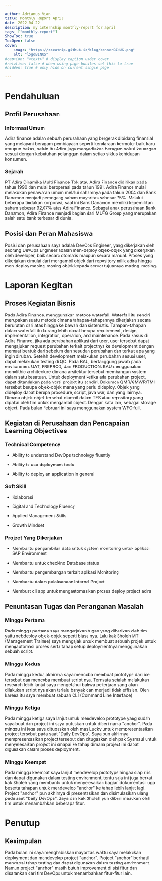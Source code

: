 ```yaml
---

author: Adrianus Vian
title: Monthly Report April
date: 2022-04-22
description: my internship monthly-report for april
tags: ["monthly-report"]
ShowToc: true
TocOpen: false
cover:
    image: "https://cocatrip.github.io/blog/bannerBINUS.png"
    alt: "logoBINUS"
#caption: "<text>" # display caption under cover
#relative: false # when using page bundles set this to true
#hidden: true # only hide on current single page

---
```


# Pendahuluan

## Profil Perusahaan

### Informasi Umum

Adira finance adalah sebuah perusahaan yang bergerak dibidang finansial
yang melayani beragam pembiayaan seperti kendaraan bermotor baik baru
ataupun bekas, selain itu Adira juga menyediakan beragam solusi keuangan
sesuai dengan kebutuhan pelanggan dalam setiap siklus kehidupan
konsumen.

### Sejarah

PT Adira Dinamika Multi Finance Tbk atau Adira Finance didirikan pada
tahun 1990 dan mulai beroperasi pada tahun 1991. Adira Finance mulai
melakukan penawaran umum melalui sahamnya pada tahun 2004 dan Bank
Danamon menjadi pemegang saham mayoritas sebesar 75%. Melalui beberapa
tindakan korporasi, saat ini Bank Danamon memiliki kepemilikan saham
sebesar 92,07% atas Adira Finance. Sebagai anak perusahaan Bank Danamon,
Adira Finance menjadi bagian dari MUFG Group yang merupakan salah satu
bank terbesar di dunia.

## Posisi dan Peran Mahasiswa

Posisi dan perusahaan saya adalah DevOps Engineer, yang dikerjakan oleh
seorang DevOps Engineer adalah men-deploy objek-objek yang dikerjakan
oleh developer, baik secara otomatis maupun secara manual. Proses yang
dikerjakan dimulai dari mengambil objek dari repository milik adira
hingga men-deploy masing-masing objek kepada server tujuannya
masing-masing.

# Laporan Kegitan

## Proses Kegiatan Bisnis

Pada Adira Finance, menggunakan metode waterfall. Waterfall itu sendiri
merupakan suatu metode dimana tahapan-tahapannya dikerjakan secara
berurutan dari atas hingga ke bawah dan sistematis. Tahapan-tahapan
dalam waterfall itu kurang lebih dapat berupa requirement, design,
implementation, integration, operation, and maintenance. Pada kasus di
Adira Finance, jika ada perubahan aplikasi dari user, user tersebut
dapat mengajukan request perubahan terkait projectnya ke development
dengan memuat bentuk dari sebelum dan sesudah perubahan dan terkait apa
yang ingin dirubah. Setelah development melakukan perubahan sesuai user,
dapat melakukan testing di QC. Pada BAU, bertanggung jawab pada
environment UAT, PREPROD, dan PRODUCTION. BAU menggunakan monolithic
architecture dimana arsitektur tersebut membangun system dalam satu
kesatuan. Untuk deployment ketika ada perubahan project, dapat
ditandakan pada versi project itu sendiri. Dokumen QMR/QMWR/TMI tersebut
berupa objek-objek mana yang perlu dideploy. Objek yang dideploy dapat
berupa procedure, script, java war, dan yang lainnya. Dimana objek-objek
tersebut diambil dalam TFS atau repository yang dipakai oleh tim untuk
mengambil object. Dengan kata lain, sebagai storage object. Pada bulan
Februari ini saya menggunakan system WFO full.

## Kegiatan di Perusahaan dan Pencapaian Learning Objectives

### Technical Competency

-   Ability to understand DevOps technology fluently

-   Ability to use deployment tools

-   Ability to deploy an application in general

### Soft Skill

-   Kolaborasi

-   Digital and Technology Fluency

-   Applied Management Skills

-   Growth Mindset

### Project Yang Dikerjakan

-   Membantu pengambilan data untuk system monitoring untuk aplikasi SAP
    Environment

-   Membantu untuk checking Database status

-   Membantu pengembangan terkait aplikasi Monitoring

-   Membantu dalam pelaksanaan Internal Project

-   Membuat cli app untuk mengautomasikan proses deploy project adira

## Penuntasan Tugas dan Penanganan Masalah

### Minggu Pertama

Pada minggu pertama saya mengerjakan tugas yang diberikan oleh tim yaitu
nebdeploy objek-objek seperti biasa nya. Lalu kak Sholeh MT (Management
Trainee) saya mengajak untuk membuat sebuah projek untuk mengautomasi
proses serta tahap setup deploymentnya menggunakan sebuah script.

### Minggu Kedua

Pada minggu kedua akhirnya saya mencoba membuat prototype dari ide
tersebut dan mencoba membuat script nya. Ternyata setalah melakukan
research lebih lanjut saya mengetahui bahwa pekerjaan yang akan
dilakukan script nya akan terlalu banyak dan menjadi tidak effisien.
Oleh karena itu saya membuat sebuah CLI (Command Line Interface).

### Minggu Ketiga

Pada minggu ketiga saya lanjut untuk mendevelop prototype yang sudah
saya buat dan project ini saya putuskan untuk diberi nama \"anchor\".
Pada minggu ini juga saya ditugaskan oleh mas Lucky untuk
mempresentasikan project tersebut pada saat \"Daily DevOps\". Saya pun
akhirnya mempresentasikan project tersebut dan ditugaskan oleh pak
Syamsul untuk menyelesaikan project ini smapai ke tahap dimana project
ini dapat digunakan dalam proses deployment.

### Minggu Keempat

Pada minggu keempat saya lanjut mendevelop prototype hingaa siap rilis
dan dapat digunakan dalam testing environment, tentu saja ini juga
berkat kak Sholeh yang membantu untuk menyelesaikan bagian dokumentasi
juga beserta tahapan untuk mendevelop \"anchor\" ke tahap lebih lanjut
lagi. Project \"anchor\" pun akhirnya di presentasikan dan disimulasikan
ulang pada saat \"Daily DevOps\". Saya dan kak Sholeh pun diberi masukan
oleh tim untuk menambahkan beberapa fitur.

# Penutup

## Kesimpulan

Pada bulan ini saya menghabiskan mayoritas waktu saya melakukan
deployment dan mendevelop project \"anchor\". Project \"anchor\"
berhasil mencapai tahap testing dan dapat digunakan dalam testing
environment. Namun project \"anchor\" masih butuh improvement di sisi
fitur dan disarankan dari tim DevOps untuk menambahkan fitur-fitur lain.
